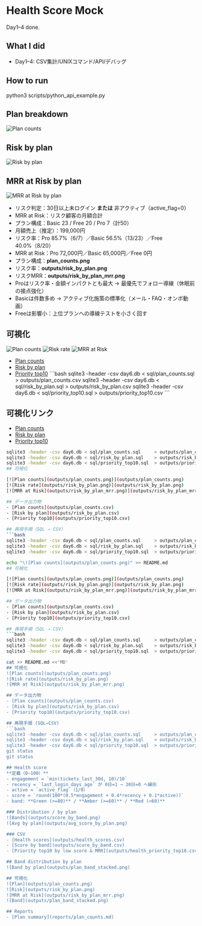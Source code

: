 # Health Score Mock

Day1–4 done.

## What I did
- Day1–4: CSV集計/UNIXコマンド/API/デバッグ

## How to run
python3 scripts/python_api_example.py

## Plan breakdown
![Plan counts](./plan_counts.png)

## Risk by plan

![Risk by plan](outputs/risk_by_plan.png)

## MRR at Risk by plan

![MRR at Risk by plan](outputs/risk_by_plan_mrr.png)
- リスク判定：30日以上未ログイン **または** 非アクティブ（active_flag=0）
- MRR at Risk：リスク顧客の月額合計
- プラン構成：Basic 23 / Free 20 / Pro 7（計50）
- 月額売上（推定）：199,000円
- リスク率：Pro 85.7%（6/7）／Basic 56.5%（13/23）／Free 40.0%（8/20）
- MRR at Risk：Pro 72,000円／Basic 65,000円／Free 0円
- プラン構成：**plan_counts.png**
- リスク率：**outputs/risk_by_plan.png**
- リスクMRR：**outputs/risk_by_plan_mrr.png**
- Proはリスク率・金額インパクトとも最大 → 最優先でフォロー導線（休眠前の接点強化）
- Basicは件数多め → アクティブ化施策の標準化（メール・FAQ・オンボ動画）
- Freeは影響小：上位プランへの導線テストを小さく回す

## 可視化
![Plan counts](plan_counts.png)
![Risk rate](outputs/risk_by_plan.png)
![MRR at Risk](outputs/risk_by_plan_mrr.png)
- [Plan counts](outputs/plan_counts.csv)
- [Risk by plan](outputs/risk_by_plan.csv)
- [Priority top10](outputs/priority_top10.csv)
\`\`\`bash
sqlite3 -header -csv day6.db < sql/plan_counts.sql    > outputs/plan_counts.csv
sqlite3 -header -csv day6.db < sql/risk_by_plan.sql   > outputs/risk_by_plan.csv
sqlite3 -header -csv day6.db < sql/priority_top10.sql > outputs/priority_top10.csv
\`\`\`
## 可視化リンク
- [Plan counts](outputs/plan_counts.csv)
- [Risk by plan](outputs/risk_by_plan.csv)
- [Priority top10](outputs/priority_top10.csv)

```bash
sqlite3 -header -csv day6.db < sql/plan_counts.sql     > outputs/plan_counts.csv
sqlite3 -header -csv day6.db < sql/risk_by_plan.sql    > outputs/risk_by_plan.csv
sqlite3 -header -csv day6.db < sql/priority_top10.sql  > outputs/priority_top10.csv
## 可視化

[![Plan counts](outputs/plan_counts.png)](outputs/plan_counts.png)  
[![Risk rate](outputs/risk_by_plan.png)](outputs/risk_by_plan.png)  
[![MRR at Risk](outputs/risk_by_plan_mrr.png)](outputs/risk_by_plan_mrr.png)

## データ出力物
- [Plan counts](outputs/plan_counts.csv)
- [Risk by plan](outputs/risk_by_plan.csv)
- [Priority top10](outputs/priority_top10.csv)

## 再現手順（SQL → CSV）
```bash
sqlite3 -header -csv day6.db < sql/plan_counts.sql     > outputs/plan_counts.csv
sqlite3 -header -csv day6.db < sql/risk_by_plan.sql    > outputs/risk_by_plan.csv
sqlite3 -header -csv day6.db < sql/priority_top10.sql  > outputs/priority_top10.csv

echo "\![Plan counts](outputs/plan_counts.png)" >> README.md
## 可視化

[![Plan counts](outputs/plan_counts.png)](outputs/plan_counts.png)  
[![Risk rate](outputs/risk_by_plan.png)](outputs/risk_by_plan.png)  
[![MRR at Risk](outputs/risk_by_plan_mrr.png)](outputs/risk_by_plan_mrr.png)

## データ出力物
- [Plan counts](outputs/plan_counts.csv)
- [Risk by plan](outputs/risk_by_plan.csv)
- [Priority top10](outputs/priority_top10.csv)

## 再現手順（SQL → CSV）
```bash
sqlite3 -header -csv day6.db < sql/plan_counts.sql     > outputs/plan_counts.csv
sqlite3 -header -csv day6.db < sql/risk_by_plan.sql    > outputs/risk_by_plan.csv
sqlite3 -header -csv day6.db < sql/priority_top10.sql  > outputs/priority_top10.csv

cat >> README.md <<'MD'
## 可視化
![Plan counts](outputs/plan_counts.png)
![Risk rate](outputs/risk_by_plan.png)
![MRR at Risk](outputs/risk_by_plan_mrr.png)

## データ出力物
- [Plan counts](outputs/plan_counts.csv)
- [Risk by plan](outputs/risk_by_plan.csv)
- [Priority top10](outputs/priority_top10.csv)

## 再現手順 (SQL→CSV)
```bash
sqlite3 -header -csv day6.db < sql/plan_counts.sql     > outputs/plan_counts.csv
sqlite3 -header -csv day6.db < sql/risk_by_plan.sql    > outputs/risk_by_plan.csv
sqlite3 -header -csv day6.db < sql/priority_top10.sql  > outputs/priority_top10.csv
git status
git status

## Health score
**定義（0–100）**  
- engagement = `min(tickets_last_30d, 10)/10`  
- recency = `last_login_days_ago` が 0日=1 → 30日=0 へ線形  
- active = `active_flag`（1/0）  
- score = `round(100*(0.5*engagement + 0.4*recency + 0.1*active))`  
- band: **Green (>=80)** / **Amber (>=60)** / **Red (<60)**

### Distribution / by plan
![Bands](outputs/score_by_band.png)
![Avg by plan](outputs/avg_score_by_plan.png)

### CSV
- [Health scores](outputs/health_scores.csv)  
- [Score by band](outputs/score_by_band.csv)  
- [Priority top10 by low score & MRR](outputs/health_priority_top10.csv)

## Band distribution by plan
![Band by plan](outputs/plan_band_stacked.png)

## 可視化
![Plan](outputs/plan_counts.png)
![Risk](outputs/risk_by_plan.png)
![MRR at Risk](outputs/risk_by_plan_mrr.png)
![Band](outputs/plan_band_stacked.png)

## Reports
- [Plan summary](reports/plan_counts.md)
